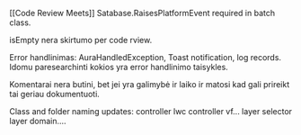[[Code Review Meets]]
Satabase.RaisesPlatformEvent required in batch class.

isEmpty nera skirtumo per code rview.

Error handlinimas: AuraHandledException, Toast notification, log records.
Idomu paresearchinti kokios yra error handlinimo taisykles.

Komentarai nera butini, bet jei yra galimybė ir laiko ir matosi kad gali prireikt tai geriau dokumentuoti.

Class and folder naming updates:
controller lwc
controller vf...
layer selector
layer domain....

